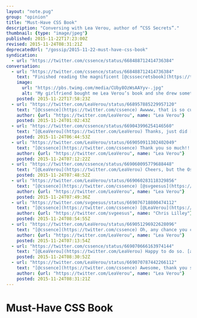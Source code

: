 ```yaml
---
layout: "note.pug"
group: "opinion"
title: "Must-Have CSS Book"
description: "Conversing with Lea Verou, author of “CSS Secrets”."
thumbnail: {type: "image/jpeg"}
published: 2015-11-22T17:23:00Z
revised: 2015-11-24T08:31:21Z
deprecatedUrl: "/gossip/2015-11-22-must-have-css-book"
syndication:
  - url: "https://twitter.com/cssence/status/668488712414736384"
conversation:
  - url: "https://twitter.com/cssence/status/668488712414736384"
    text: "Finished reading the magnificent [@csssecretsbook](https://twitter.com/csssecretsbook) - a gift from my girlfriend ♥ who added an inscription"
    image:
      url: "https://pbs.twimg.com/media/CUby8OzWsAAYyv-.jpg"
      alt: "My girlfriend bought me Lea Verou’s book and she drew something on the first page, were only the two of us know what is means."
    posted: 2015-11-22T17:58:23Z
  - url: "https://twitter.com/LeaVerou/status/668957885229957120"
    text: "[@cssence](https://twitter.com/cssence) Awwww, that is so cute!! Your <abbr title=\"girlfriend\">gf</abbr> has good taste 🙂<br>Now that you finished, please consider leaving an Amazon review?"
    author: {url: "https://twitter.com/LeaVerou", name: "Lea Verou"}
    posted: 2015-11-24T01:02:43Z
  - url: "https://twitter.com/cssence/status/669043996254146560"
    text: "[@LeaVerou](https://twitter.com/LeaVerou) Thanks, just did [amazon.de/review/RT6YUVLJZHRU6](https://www.amazon.de/review/RT6YUVLJZHRU6) And thank you for writing it, I hope you go all Hollywood, as in: Sequel! 😉"
    posted: 2015-11-24T06:44:53Z
  - url: "https://twitter.com/LeaVerou/status/669050911302402049"
    text: "[@cssence](https://twitter.com/cssence) Thank you so much!!!<br><abbr title=\"By the way\">Btw</abbr>, love your username! Very clever."
    author: {url: "https://twitter.com/LeaVerou", name: "Lea Verou"}
    posted: 2015-11-24T07:12:22Z
  - url: "https://twitter.com/cssence/status/669060095779688448"
    text: "[@LeaVerou](https://twitter.com/LeaVerou) Cheers, but the Oscar for most clever username goes to [@svgeesus](https://twitter.com/svgeesus)"
    posted: 2015-11-24T07:48:52Z
  - url: "https://twitter.com/LeaVerou/status/669060283118329856"
    text: "[@cssence](https://twitter.com/cssence) [@svgeesus](https://twitter.com/svgeesus) Yup, totally agreed! 😄"
    author: {url: "https://twitter.com/LeaVerou", name: "Lea Verou"}
    posted: 2015-11-24T07:49:36Z
  - url: "https://twitter.com/svgeesus/status/669076718800474112"
    text: "[@cssence](https://twitter.com/cssence) [@LeaVerou](https://twitter.com/LeaVerou) Why thank you, but yours is super cool too!"
    author: {url: "https://twitter.com/svgeesus", name: "Chris Lilley"}
    posted: 2015-11-24T08:54:55Z
  - url: "https://twitter.com/LeaVerou/status/669051296922628096"
    text: "[@cssence](https://twitter.com/cssence) Oh, any chance you could also post your awesome review to [amazon.com](https://amazon.com/) as well? Thanks again!!"
    author: {url: "https://twitter.com/LeaVerou", name: "Lea Verou"}
    posted: 2015-11-24T07:13:54Z
  - url: "https://twitter.com/cssence/status/669070666163974144"
    text: "[@LeaVerou](https://twitter.com/LeaVerou) Happy to do so. [amazon.com/review/R8LJ5RKX2HJ6P](https://www.amazon.com/review/R8LJ5RKX2HJ6P)"
    posted: 2015-11-24T08:30:52Z
  - url: "https://twitter.com/LeaVerou/status/669070787442266112"
    text: "[@cssence](https://twitter.com/cssence) Awesome, thank you so much!!"
    author: {url: "https://twitter.com/LeaVerou", name: "Lea Verou"}
    posted: 2015-11-24T08:31:21Z
---
```


# Must-Have CSS Book
